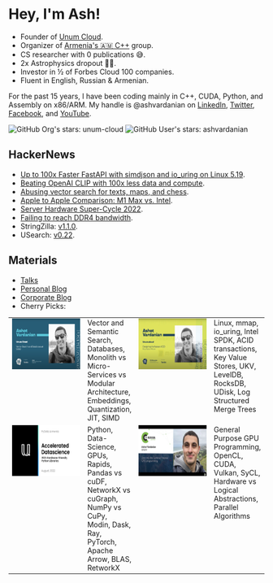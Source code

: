 # Hey, I'm Ash!

- Founder of [Unum Cloud](https://unum.cloud).
- Organizer of [Armenia's 🇦🇲 C++](https://github.com/cpp-armenia/meetings) group.
- CS researcher with 0 publications 😅.
- 2x Astrophysics dropout 🤦🤦.
- Investor in ½ of Forbes Cloud 100 companies.
- Fluent in English, Russian & Armenian.

For the past 15 years, I have been coding mainly in C++, CUDA, Python, and Assembly on x86/ARM. My handle is @ashvardanian on [LinkedIn](https://linkedin.com/in/ashvardanian), [Twitter](https://twitter.com/ashvardanian), [Facebook](https://fb.com/ashvardanian), and [YouTube](https://youtube.com/playlist?list=PL2kcrNAeGTFzZbccNB3P_xruYPskMmwRT).

![GitHub Org's stars: unum-cloud](https://img.shields.io/github/stars/unum-cloud?style=social&label=Team%20Repos%20Stars)
![GitHub User's stars: ashvardanian](https://img.shields.io/github/stars/ashvardanian?style=social&label=Personal%20Repos%20Stars)

## HackerNews

- [Up to 100x Faster FastAPI with simdjson and io_uring on Linux 5.19](https://news.ycombinator.com/item?id=35042316).
- [Beating OpenAI CLIP with 100x less data and compute](https://news.ycombinator.com/item?id=34970045).
- [Abusing vector search for texts, maps, and chess](https://news.ycombinator.com/item?id=35887983).
- [Apple to Apple Comparison: M1 Max vs. Intel](https://news.ycombinator.com/item?id=29670624).
- [Server Hardware Super-Cycle 2022](https://news.ycombinator.com/item?id=29954447).
- [Failing to reach DDR4 bandwidth](https://news.ycombinator.com/item?id=30178764).
- StringZilla: [v1.1.0](https://news.ycombinator.com/item?id=37304306).
- USearch: [v0.22](https://news.ycombinator.com/item?id=36942993).

## Materials

- [Talks](https://ashvardanian.com/talks)
- [Personal Blog](https://ashvardanian.com/archives)
- [Corporate Blog](https://www.unum.cloud/blog)
- Cherry Picks:

<table>
  <tr>
    <td valign="top" width=190>
      <a href="https://www.youtube.com/watch?v=UMrhB3icP9w&t=65s">
        <img width=177 height=100 src="USearch.png" alt="Vector Search & Databases at Scale">
      </a>
    </td>
    <td valign="top">      
      Vector and Semantic Search, Databases, 
      Monolith vs Micro-Services vs Modular Architecture,
      Embeddings, Quantization, JIT, SIMD
    </td>
    <td valign="top"  width=190>
      <a href="https://www.youtube.com/watch?v=ybWeUf_hC7o">
        <img width=177 height=100 src="UDisk.png" alt="Designing the fastest ACID Key-Value Store">
      </a>
    </td>
    <td valign="top">      
      Linux, mmap, io_uring, Intel SPDK, ACID transactions, Key Value Stores,
      UKV, LevelDB, RocksDB, UDisk, Log Structured Merge Trees
    </td>
  </tr>
  <tr>
    <td valign="top" width=190>
      <a href="https://www.youtube.com/watch?v=L9ELuU3GeNc">
        <img width=177 height=100 src="PyData.png" alt="Accelerated Data Science Libraries">
      </a>
    </td>
    <td valign="top">
      Python, Data-Science, GPUs, Rapids, Pandas vs cuDF, NetworkX vs cuGraph, NumPy vs CuPy,
      Modin, Dask, Ray, PyTorch, Apache Arrow, BLAS, RetworkX
    </td>
    <td valign="top" width=190>
      <a href="https://www.youtube.com/watch?v=AA4RI6o0h1U">
        <img width=177 height=100 src="GPGPU.png" alt="Deep dive into GPGPU programming">
      </a>
    </td>
    <td valign="top">
      General Purpose GPU Programming, OpenCL, CUDA, Vulkan, SyCL,
      Hardware vs Logical Abstractions, Parallel Algorithms
    </td>
  </tr>
</table>
